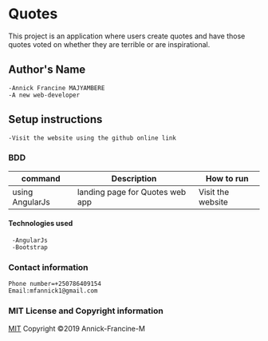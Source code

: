 # Quotes

This project is an application where users create quotes and have those quotes voted on whether they are terrible or are inspirational.

 ## Author's Name
    -Annick Francine MAJYAMBERE 
    -A new web-developer
  ## Setup instructions
  
    -Visit the website using the github online link

  ### BDD



  | command | Description | How to run |
  | --- | --- |-----|
  | using AngularJs | landing page for Quotes web app | Visit the website 
  
   
   
   #### Technologies used

     -AngularJs
     -Bootstrap
     
   
   ### Contact information
    
    Phone number=+250786409154
    Email:mfannick1@gmail.com

  ### MIT License and Copyright information
   
  [MIT](https://choosealicense.com/licenses/mit/)
  Copyright &copy;2019 Annick-Francine-M